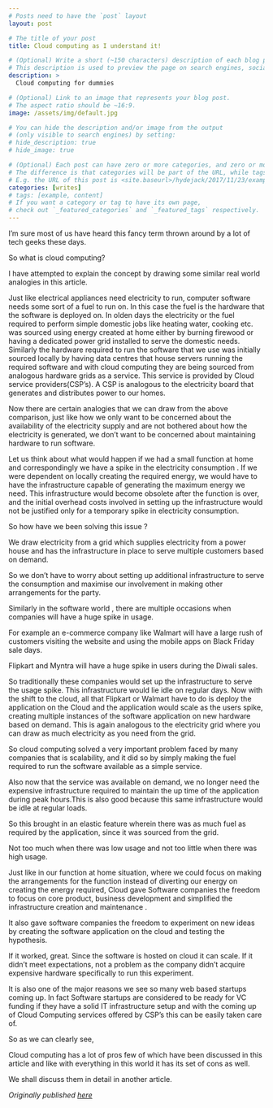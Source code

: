 ```yaml
---
# Posts need to have the `post` layout
layout: post

# The title of your post
title: Cloud computing as I understand it!

# (Optional) Write a short (~150 characters) description of each blog post.
# This description is used to preview the page on search engines, social media, etc.
description: >
  Cloud computing for dummies

# (Optional) Link to an image that represents your blog post.
# The aspect ratio should be ~16:9.
image: /assets/img/default.jpg

# You can hide the description and/or image from the output
# (only visible to search engines) by setting:
# hide_description: true
# hide_image: true

# (Optional) Each post can have zero or more categories, and zero or more tags.
# The difference is that categories will be part of the URL, while tags will not.
# E.g. the URL of this post is <site.baseurl>/hydejack/2017/11/23/example-content/
categories: [writes]
# tags: [example, content]
# If you want a category or tag to have its own page,
# check out `_featured_categories` and `_featured_tags` respectively.
---
```


I’m sure most of us have heard this fancy term thrown around by a lot of tech geeks these days.

So what is cloud computing?

I have attempted to explain the concept by drawing some similar real world analogies in this article.

Just like electrical appliances need electricity to run, computer software needs some sort of a fuel to run on. In this case the fuel is the hardware that the software is deployed on. In olden days the electricity or the fuel required to perform simple domestic jobs like heating water, cooking etc. was sourced using energy created at home either by burning firewood or having a dedicated power grid installed to serve the domestic needs. Similarly the hardware required to run the software that we use was initially sourced locally by having data centres that house servers running the required software and with cloud computing they are being sourced from analogous hardware grids as a service. This service is provided by Cloud service providers(CSP’s). A CSP is analogous to the electricity board that generates and distributes power to our homes.

Now there are certain analogies that we can draw from the above comparison, just like how we only want to be concerned about the availability of the electricity supply and are not bothered about how the electricity is generated, we don’t want to be concerned about maintaining hardware to run software.

Let us think about what would happen if we had a small function at home and correspondingly we have a spike in the electricity consumption . If we were dependent on locally creating the required energy, we would have to have the infrastructure capable of generating the maximum energy we need. This infrastructure would become obsolete after the function is over, and the initial overhead costs involved in setting up the infrastructure would not be justified only for a temporary spike in electricity consumption.

So how have we been solving this issue ?

We draw electricity from a grid which supplies electricity from a power house and has the infrastructure in place to serve multiple customers based on demand.

So we don’t have to worry about setting up additional infrastructure to serve the consumption and maximise our involvement in making other arrangements for the party.

Similarly in the software world , there are multiple occasions when companies will have a huge spike in usage.

For example an e-commerce company like Walmart will have a large rush of customers visiting the website and using the mobile apps on Black Friday sale days.

Flipkart and Myntra will have a huge spike in users during the Diwali sales.

So traditionally these companies would set up the infrastructure to serve the usage spike. This infrastructure would lie idle on regular days. Now with the shift to the cloud, all that Flipkart or Walmart have to do is deploy the application on the Cloud and the application would scale as the users spike, creating multiple instances of the software application on new hardware based on demand. This is again analogous to the electricity grid where you can draw as much electricity as you need from the grid.

So cloud computing solved a very important problem faced by many companies that is scalability, and it did so by simply making the fuel required to run the software available as a simple service.

Also now that the service was available on demand, we no longer need the expensive infrastructure required to maintain the up time of the application during peak hours.This is also good because this same infrastructure would be idle at regular loads.

So this brought in an elastic feature wherein there was as much fuel as required by the application, since it was sourced from the grid.

Not too much when there was low usage and not too little when there was high usage.

Just like in our function at home situation, where we could focus on making the arrangements for the function instead of diverting our energy on creating the energy required, Cloud gave Software companies the freedom to focus on core product, business development and simplified the infrastructure creation and maintenance .

It also gave software companies the freedom to experiment on new ideas by creating the software application on the cloud and testing the hypothesis.

If it worked, great. Since the software is hosted on cloud it can scale. If it didn’t meet expectations, not a problem as the company didn’t acquire expensive hardware specifically to run this experiment.

It is also one of the major reasons we see so many web based startups coming up. In fact Software startups are considered to be ready for VC funding if they have a solid IT infrastructure setup and with the coming up of Cloud Computing services offered by CSP’s this can be easily taken care of.

So as we can clearly see,

Cloud computing has a lot of pros few of which have been discussed in this article and like with everything in this world it has its set of cons as well.

We shall discuss them in detail in another article.

<i> Originally published <a href="https://medium.com/@rishabketandoshi/cloud-computing-as-i-understand-it-466b4445b68a">here</a></i>
